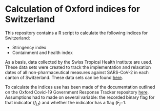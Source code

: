 # Calculation of Oxford indices for Switzerland

This repository contains a R script to calculate the following indices for Switzerland:

* Stringency index
* Containment and health index

As a basis, data collected by the Swiss Tropical Health Institute are used. These data sets were created to track the implementation and relaxation dates of all non-pharmaceutical measures against SARS-CoV-2 in each canton of Switzerland. These data sets can be found [here](https://github.com/SwissTPH/COVID_measures_by_canton). 

To calculate the indices use has been made of the documentation outlined on the Oxford Covid-19 Government Response Tracker repository [here](https://github.com/OxCGRT/covid-policy-tracker/blob/master/documentation/index_methodology.md). Assumptions had to made on several variable: the recorded binary flag for that indicator (_f<sub>j,t</sub>_) and whether the indicator has a flag (_F<sub>j</sub>_=1. 
